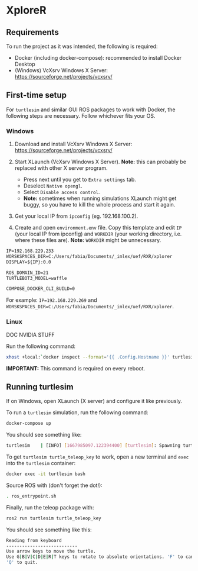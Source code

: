 # XploreR

## Requirements

To run the project as it was intended, the following is required:
- Docker (including docker-compose): recommended to install Docker Desktop
- (Windows) VcXsrv Windows X Server: https://sourceforge.net/projects/vcxsrv/


## First-time setup

For `turtlesim` and similar GUI ROS packages to work with Docker, the following steps are necessary. Follow whichever fits your OS.

### Windows

1. Download and install VcXsrv Windows X Server: 
https://sourceforge.net/projects/vcxsrv/

2. Start XLaunch (VcXsrv Windows X Server). **Note:** this can probably be replaced with other X server program.
    - Press next until you get to `Extra settings` tab.
    - Deselect `Native opengl`.
    - Select `Disable access control`.
    - **Note:** sometimes when running simulations XLaunch might get buggy, so you have to kill the whole process and start it again.

3. Get your local IP from `ipconfig` (eg. 192.168.100.2).

4. Create and open `environment.env` file. Copy this template and edit `IP` (your local IP from ipconfig) and `WORKDIR` (your working directory, i.e. where these files are). **Note:** `WORKDIR` might be unnecessary.

```txt
IP=192.168.229.233
WORSKSPACES_DIR=C:/Users/fabia/Documents/_imlex/uef/RXR/xplorer
DISPLAY=${IP}:0.0

ROS_DOMAIN_ID=21
TURTLEBOT3_MODEL=waffle

COMPOSE_DOCKER_CLI_BUILD=0
```

For example: `IP=192.168.229.269` and `WORSKSPACES_DIR=C:/Users/fabia/Documents/_imlex/uef/RXR/xplorer`.

### Linux

DOC NVIDIA STUFF

Run the following command:

```bash
xhost +local:`docker inspect --format='{{ .Config.Hostname }}' turtlesim`
```

**IMPORTANT:** This command is required on every reboot.

## Running turtlesim

If on Windows, open XLaunch (X server) and configure it like previously.

To run a `turtlesim` simulation, run the following command:

```bash
docker-compose up
```

You should see something like:

```bash
turtlesim    | [INFO] [1667985097.122394400] [turtlesim]: Spawning turtle [turtle1] at x=[5.544445], y=[5.544445], theta=[0.000000]
```

To get `turtlesim turtle_teleop_key` to work, open a new terminal and `exec` into the `turtlesim` container:

```bash
docker exec -it turtlesim bash
```

Source ROS with (don't forget the dot!):

```bash
. ros_entrypoint.sh
```

Finally, run the teleop package with:

```bash
ros2 run turtlesim turtle_teleop_key
```

You should see something like this:

```bash
Reading from keyboard
---------------------------
Use arrow keys to move the turtle.
Use G|B|V|C|D|E|R|T keys to rotate to absolute orientations. 'F' to cancel a rotation.
'Q' to quit.
```

